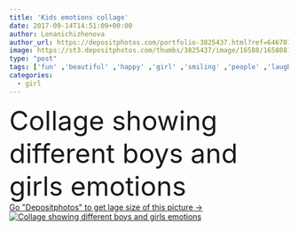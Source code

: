 ```yaml
---
title: 'Kids emotions collage'
date: 2017-09-14T14:51:09+00:00
author: Lenanichizhenova
author_url: https://depositphotos.com/portfolio-3825437.html?ref=64678756
image: https://st3.depositphotos.com/thumbs/3825437/image/16588/165888100/api_thumb_450.jpg?forcejpeg=true
type: "post"
tags: ['fun' ,'beautiful' ,'happy' ,'girl' ,'smiling' ,'people' ,'laughing' ,'happiness' ,'joy' ,'cheerful' ,'portrait' ,'cute' ,'caucasian' ,'child' ,'little' ,'male' ,'face' ,'boy' ,'childhood' ,'funny' ,'kid' ,'expression' ,'pretty' ,'adorable' ,'emotions' ,'lifestyle' ,'surprised' ,'joyful' ,'collection' ,'expressive' ,'laugh' ,'sad' ,'collage' ]
categories: 
  - girl
---
```

<div aling="center">
            <font size="60"> Collage showing different boys and girls emotions</font>   
</div>
<div>
    <a href='https://st3.depositphotos.com/thumbs/3825437/image/16588/165888100/api_thumb_450.jpg?forcejpeg=true?ref=64678756' target=_blank > Go "Depositphotos" to get lage size of this picture ->
        <img href='https://st3.depositphotos.com/thumbs/3825437/image/16588/165888100/api_thumb_450.jpg?forcejpeg=true?ref=64678756' src='https://st3.depositphotos.com/3825437/16588/i/950/depositphotos_165888100-stock-photo-kids-emotions-collage.jpg?forcejpeg=true' alt='Collage showing different boys and girls emotions' >
    </a>
</div>

